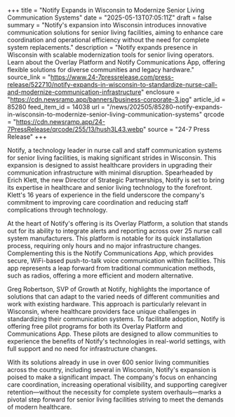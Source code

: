 +++
title = "Notify Expands in Wisconsin to Modernize Senior Living Communication Systems"
date = "2025-05-13T07:05:11Z"
draft = false
summary = "Notify's expansion into Wisconsin introduces innovative communication solutions for senior living facilities, aiming to enhance care coordination and operational efficiency without the need for complete system replacements."
description = "Notify expands presence in Wisconsin with scalable modernization tools for senior living operators. Learn about the Overlay Platform and Notify Communications App, offering flexible solutions for diverse communities and legacy hardware."
source_link = "https://www.24-7pressrelease.com/press-release/522710/notify-expands-in-wisconsin-to-standardize-nurse-call-and-modernize-communication-infrastructure"
enclosure = "https://cdn.newsramp.app/banners/business-corporate-3.jpg"
article_id = 85280
feed_item_id = 14038
url = "/news/202505/85280-notify-expands-in-wisconsin-to-modernize-senior-living-communication-systems"
qrcode = "https://cdn.newsramp.app/24-7PressRelease/qrcode/255/13/hush3L43.webp"
source = "24-7 Press Release"
+++

<p>Notify, a technology leader in nurse call and staff communication systems for senior living facilities, is making significant strides in Wisconsin. This expansion is designed to assist healthcare providers in upgrading their communication infrastructure with minimal disruption. Spearheaded by Erich Klett, the new Director of Strategic Partnerships, Notify is set to bring its expertise in healthcare and senior living technology to the forefront. Klett's 16 years of experience in the field underscore the company's commitment to improving care coordination and reducing staff complications through technology.</p><p>At the heart of Notify's offering is its Overlay Platform, a solution that stands out for its ability to integrate alerts and reporting across over 25 nurse call system manufacturers. This platform is notable for its quick installation process, requiring only hours and no major infrastructure changes. Complementing this is the Notify Communications App, which provides secure, WiFi-based push-to-talk voice communication within facilities. This app represents a leap forward from traditional communication methods, such as radios, offering a more efficient and modern alternative.</p><p>Greg Robertson, SVP of Growth at Notify, highlights the importance of solutions that can adapt to the varied needs of different communities and work with existing hardware. This approach is particularly relevant in Wisconsin, where healthcare providers face unique challenges in standardizing their communication systems. To facilitate adoption, Notify is offering free pilot programs for both its Overlay Platform and Communications App. These pilots are designed to allow communities to experience the benefits of Notify's technologies in real-world settings, with full support and no need for infrastructure changes.</p><p>With its solutions already in use in over 600 senior living communities across the country, including several in Wisconsin, Notify's expansion is poised to make a significant impact. The company's focus on enhancing care coordination, increasing operational visibility, and supporting caregiver retention—without the necessity for complete system overhauls—marks a pivotal step forward for senior living facilities striving to meet the demands of modern healthcare.</p>